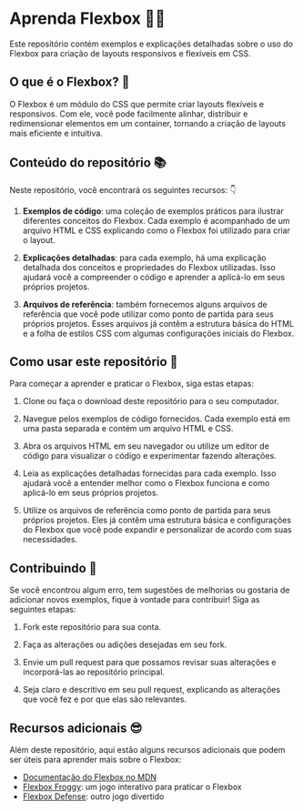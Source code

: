 # Aprenda Flexbox 👨‍🏫

Este repositório contém exemplos e explicações detalhadas sobre o uso do Flexbox para criação de layouts responsivos e flexíveis em CSS.

## O que é o Flexbox? 🤔

O Flexbox é um módulo do CSS que permite criar layouts flexíveis e responsivos. Com ele, você pode facilmente alinhar, distribuir e redimensionar elementos em um container, tornando a criação de layouts mais eficiente e intuitiva.

## Conteúdo do repositório 📚

Neste repositório, você encontrará os seguintes recursos: 👇

1. **Exemplos de código**: uma coleção de exemplos práticos para ilustrar diferentes conceitos do Flexbox. Cada exemplo é acompanhado de um arquivo HTML e CSS explicando como o Flexbox foi utilizado para criar o layout.

2. **Explicações detalhadas**: para cada exemplo, há uma explicação detalhada dos conceitos e propriedades do Flexbox utilizadas. Isso ajudará você a compreender o código e aprender a aplicá-lo em seus próprios projetos.

3. **Arquivos de referência**: também fornecemos alguns arquivos de referência que você pode utilizar como ponto de partida para seus próprios projetos. Esses arquivos já contêm a estrutura básica do HTML e a folha de estilos CSS com algumas configurações iniciais do Flexbox.

## Como usar este repositório 🔴

Para começar a aprender e praticar o Flexbox, siga estas etapas:

1. Clone ou faça o download deste repositório para o seu computador.

2. Navegue pelos exemplos de código fornecidos. Cada exemplo está em uma pasta separada e contém um arquivo HTML e CSS.

3. Abra os arquivos HTML em seu navegador ou utilize um editor de código para visualizar o código e experimentar fazendo alterações.

4. Leia as explicações detalhadas fornecidas para cada exemplo. Isso ajudará você a entender melhor como o Flexbox funciona e como aplicá-lo em seus próprios projetos.

5. Utilize os arquivos de referência como ponto de partida para seus próprios projetos. Eles já contêm uma estrutura básica e configurações do Flexbox que você pode expandir e personalizar de acordo com suas necessidades.

## Contribuindo 🤝

Se você encontrou algum erro, tem sugestões de melhorias ou gostaria de adicionar novos exemplos, fique à vontade para contribuir! Siga as seguintes etapas:

1. Fork este repositório para sua conta.

2. Faça as alterações ou adições desejadas em seu fork.

3. Envie um pull request para que possamos revisar suas alterações e incorporá-las ao repositório principal.

4. Seja claro e descritivo em seu pull request, explicando as alterações que você fez e por que elas são relevantes.

## Recursos adicionais 😎

Além deste repositório, aqui estão alguns recursos adicionais que podem ser úteis para aprender mais sobre o Flexbox:

- [Documentação do Flexbox no MDN](https://developer.mozilla.org/pt-BR/docs/Web/CSS/CSS_Flexible_Box_Layout/Conceitos_Basicos_do_Flexbox)
- [Flexbox Froggy](https://flexboxfroggy.com/): um jogo interativo para praticar o Flexbox
- [Flexbox Defense](http://www.flexboxdefense.com/): outro jogo divertido